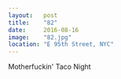 ```yaml
---
layout:   post
title:    "82"
date:     2016-08-16
image:    "82.jpg"
location: "E 95th Street, NYC"
---
```


Motherfuckin' Taco Night
